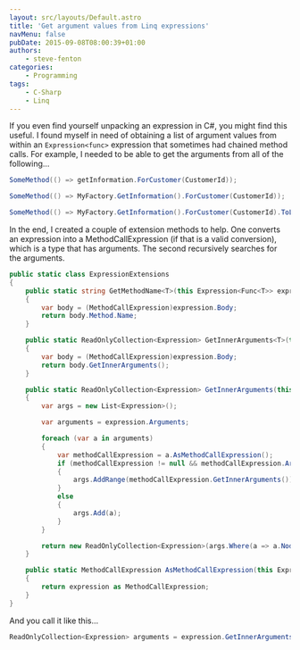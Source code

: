 ```yaml
---
layout: src/layouts/Default.astro
title: 'Get argument values from Linq expressions'
navMenu: false
pubDate: 2015-09-08T08:00:39+01:00
authors:
    - steve-fenton
categories:
    - Programming
tags:
    - C-Sharp
    - Linq
---
```


If you even find yourself unpacking an expression in C#, you might find this useful. I found myself in need of obtaining a list of argument values from within an `Expression<func>` expression that sometimes had chained method calls. For example, I needed to be able to get the arguments from all of the following…</func>

```csharp
SomeMethod(() => getInformation.ForCustomer(CustomerId));

SomeMethod(() => MyFactory.GetInformation().ForCustomer(CustomerId));

SomeMethod(() => MyFactory.GetInformation().ForCustomer(CustomerId).ToList());
```

In the end, I created a couple of extension methods to help. One converts an expression into a MethodCallExpression (if that is a valid conversion), which is a type that has arguments. The second recursively searches for the arguments.

```csharp
public static class ExpressionExtensions
{
    public static string GetMethodName<T>(this Expression<Func<T>> expression)
    {
        var body = (MethodCallExpression)expression.Body;
        return body.Method.Name;
    }

    public static ReadOnlyCollection<Expression> GetInnerArguments<T>(this Expression<Func<T>> expression)
    {
        var body = (MethodCallExpression)expression.Body;
        return body.GetInnerArguments();
    }

    public static ReadOnlyCollection<Expression> GetInnerArguments(this MethodCallExpression expression)
    {
        var args = new List<Expression>();

        var arguments = expression.Arguments;

        foreach (var a in arguments)
        {
            var methodCallExpression = a.AsMethodCallExpression();
            if (methodCallExpression != null && methodCallExpression.Arguments.Count > 0)
            {
                args.AddRange(methodCallExpression.GetInnerArguments());
            }
            else
            {
                args.Add(a);
            }
        }

        return new ReadOnlyCollection<Expression>(args.Where(a => a.NodeType == ExpressionType.MemberAccess).ToList());
    }

    public static MethodCallExpression AsMethodCallExpression(this Expression expression)
    {
        return expression as MethodCallExpression;
    }
}
```

And you call it like this…

```csharp
ReadOnlyCollection<Expression> arguments = expression.GetInnerArguments();
```